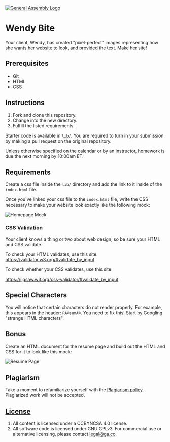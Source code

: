 [![General Assembly Logo](https://camo.githubusercontent.com/1a91b05b8f4d44b5bbfb83abac2b0996d8e26c92/687474703a2f2f692e696d6775722e636f6d2f6b6538555354712e706e67)](https://generalassemb.ly/education/web-development-immersive)

# Wendy Bite

Your client, Wendy, has created "pixel-perfect" images representing how she
wants her website to look, and provided the text. Make her site!

## Prerequisites

- Git
- HTML
- CSS

## Instructions

1. Fork and clone this repository.
1. Change into the new directory.
1. Fulfill the listed requirements.

Starter code is available in [`lib/`](lib/). You are required to turn in your
submission by making a pull request on the original repository.

Unless otherwise specified on the calendar or by an instructor, homework is due
the next morning by 10:00am ET.

## Requirements

Create a css file inside the `lib/` directory and add the link to it inside of
the `index.html` file.

Once you've linked your css file to the `index.html` file, write the CSS
necessary to make your website look exactly like the following mock:

![Homepage Mock](./mocks/WendyBite_AboutMe.png)

### CSS Validation

Your client knows a thing or two about web design, so be sure your HTML and CSS
validate.

To check your HTML validates, use this site:
https://validator.w3.org/#validate_by_input

To check whether your CSS validates, use this site:

https://jigsaw.w3.org/css-validator/#validate_by_input

## Special Characters

You will notice that certain characters do not render properly. For example,
this appears in the header: `RÃ©sumÃ©`. You need to fix this! Start by Googling
"strange HTML characters".

## Bonus

Create an HTML document for the resume page and build out the HTML and CSS for
it to look like this mock:

![Resume Page](./mocks/WendyBite_Resume.png)

## Plagiarism

Take a moment to refamiliarize yourself with the
[Plagiarism policy](https://git.generalassemb.ly/DC-WDI/Administrative/blob/master/plagiarism.md).
Plagiarized work will not be accepted.

## [License](LICENSE)

1.  All content is licensed under a CC­BY­NC­SA 4.0 license.
1.  All software code is licensed under GNU GPLv3. For commercial use or
    alternative licensing, please contact legal@ga.co.
